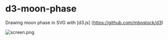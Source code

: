# d3-moon-phase 
Drawing moon phase in SVG with [d3.js] (https://github.com/mbostock/d3)

![screen.png](https://github.com/knyazhe1/moon-phase-d3/screen.png)